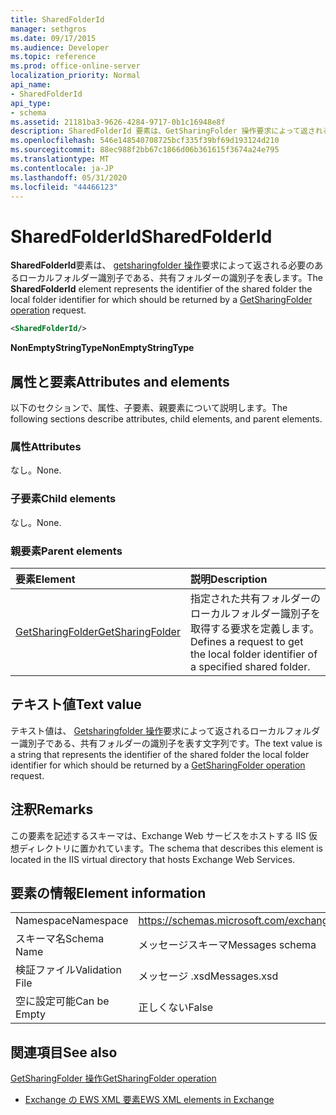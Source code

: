 ```yaml
---
title: SharedFolderId
manager: sethgros
ms.date: 09/17/2015
ms.audience: Developer
ms.topic: reference
ms.prod: office-online-server
localization_priority: Normal
api_name:
- SharedFolderId
api_type:
- schema
ms.assetid: 21181ba3-9626-4284-9717-0b1c16948e8f
description: SharedFolderId 要素は、GetSharingFolder 操作要求によって返される必要のあるローカルフォルダー識別子である、共有フォルダーの識別子を表します。
ms.openlocfilehash: 546e148540708725bcf335f39bf69d193124d210
ms.sourcegitcommit: 88ec988f2bb67c1866d06b361615f3674a24e795
ms.translationtype: MT
ms.contentlocale: ja-JP
ms.lasthandoff: 05/31/2020
ms.locfileid: "44466123"
---
```

# <a name="sharedfolderid"></a><span data-ttu-id="c876d-103">SharedFolderId</span><span class="sxs-lookup"><span data-stu-id="c876d-103">SharedFolderId</span></span>

<span data-ttu-id="c876d-104">**SharedFolderId**要素は、 [getsharingfolder 操作](getsharingfolder-operation.md)要求によって返される必要のあるローカルフォルダー識別子である、共有フォルダーの識別子を表します。</span><span class="sxs-lookup"><span data-stu-id="c876d-104">The **SharedFolderId** element represents the identifier of the shared folder the local folder identifier for which should be returned by a [GetSharingFolder operation](getsharingfolder-operation.md) request.</span></span> 
  
```xml
<SharedFolderId/>
```

 <span data-ttu-id="c876d-105">**NonEmptyStringType**</span><span class="sxs-lookup"><span data-stu-id="c876d-105">**NonEmptyStringType**</span></span>
## <a name="attributes-and-elements"></a><span data-ttu-id="c876d-106">属性と要素</span><span class="sxs-lookup"><span data-stu-id="c876d-106">Attributes and elements</span></span>

<span data-ttu-id="c876d-107">以下のセクションで、属性、子要素、親要素について説明します。</span><span class="sxs-lookup"><span data-stu-id="c876d-107">The following sections describe attributes, child elements, and parent elements.</span></span>
  
### <a name="attributes"></a><span data-ttu-id="c876d-108">属性</span><span class="sxs-lookup"><span data-stu-id="c876d-108">Attributes</span></span>

<span data-ttu-id="c876d-109">なし。</span><span class="sxs-lookup"><span data-stu-id="c876d-109">None.</span></span>
  
### <a name="child-elements"></a><span data-ttu-id="c876d-110">子要素</span><span class="sxs-lookup"><span data-stu-id="c876d-110">Child elements</span></span>

<span data-ttu-id="c876d-111">なし。</span><span class="sxs-lookup"><span data-stu-id="c876d-111">None.</span></span>
  
### <a name="parent-elements"></a><span data-ttu-id="c876d-112">親要素</span><span class="sxs-lookup"><span data-stu-id="c876d-112">Parent elements</span></span>

|<span data-ttu-id="c876d-113">**要素**</span><span class="sxs-lookup"><span data-stu-id="c876d-113">**Element**</span></span>|<span data-ttu-id="c876d-114">**説明**</span><span class="sxs-lookup"><span data-stu-id="c876d-114">**Description**</span></span>|
|:-----|:-----|
|[<span data-ttu-id="c876d-115">GetSharingFolder</span><span class="sxs-lookup"><span data-stu-id="c876d-115">GetSharingFolder</span></span>](getsharingfolder.md) <br/> |<span data-ttu-id="c876d-116">指定された共有フォルダーのローカルフォルダー識別子を取得する要求を定義します。</span><span class="sxs-lookup"><span data-stu-id="c876d-116">Defines a request to get the local folder identifier of a specified shared folder.</span></span>  <br/> |
   
## <a name="text-value"></a><span data-ttu-id="c876d-117">テキスト値</span><span class="sxs-lookup"><span data-stu-id="c876d-117">Text value</span></span>

<span data-ttu-id="c876d-118">テキスト値は、 [Getsharingfolder 操作](getsharingfolder-operation.md)要求によって返されるローカルフォルダー識別子である、共有フォルダーの識別子を表す文字列です。</span><span class="sxs-lookup"><span data-stu-id="c876d-118">The text value is a string that represents the identifier of the shared folder the local folder identifier for which should be returned by a [GetSharingFolder operation](getsharingfolder-operation.md) request.</span></span> 
  
## <a name="remarks"></a><span data-ttu-id="c876d-119">注釈</span><span class="sxs-lookup"><span data-stu-id="c876d-119">Remarks</span></span>

<span data-ttu-id="c876d-120">この要素を記述するスキーマは、Exchange Web サービスをホストする IIS 仮想ディレクトリに置かれています。</span><span class="sxs-lookup"><span data-stu-id="c876d-120">The schema that describes this element is located in the IIS virtual directory that hosts Exchange Web Services.</span></span>
  
## <a name="element-information"></a><span data-ttu-id="c876d-121">要素の情報</span><span class="sxs-lookup"><span data-stu-id="c876d-121">Element information</span></span>

|||
|:-----|:-----|
|<span data-ttu-id="c876d-122">Namespace</span><span class="sxs-lookup"><span data-stu-id="c876d-122">Namespace</span></span>  <br/> |https://schemas.microsoft.com/exchange/services/2006/messages  <br/> |
|<span data-ttu-id="c876d-123">スキーマ名</span><span class="sxs-lookup"><span data-stu-id="c876d-123">Schema Name</span></span>  <br/> |<span data-ttu-id="c876d-124">メッセージスキーマ</span><span class="sxs-lookup"><span data-stu-id="c876d-124">Messages schema</span></span>  <br/> |
|<span data-ttu-id="c876d-125">検証ファイル</span><span class="sxs-lookup"><span data-stu-id="c876d-125">Validation File</span></span>  <br/> |<span data-ttu-id="c876d-126">メッセージ .xsd</span><span class="sxs-lookup"><span data-stu-id="c876d-126">Messages.xsd</span></span>  <br/> |
|<span data-ttu-id="c876d-127">空に設定可能</span><span class="sxs-lookup"><span data-stu-id="c876d-127">Can be Empty</span></span>  <br/> |<span data-ttu-id="c876d-128">正しくない</span><span class="sxs-lookup"><span data-stu-id="c876d-128">False</span></span>  <br/> |
   
## <a name="see-also"></a><span data-ttu-id="c876d-129">関連項目</span><span class="sxs-lookup"><span data-stu-id="c876d-129">See also</span></span>



[<span data-ttu-id="c876d-130">GetSharingFolder 操作</span><span class="sxs-lookup"><span data-stu-id="c876d-130">GetSharingFolder operation</span></span>](getsharingfolder-operation.md)


- [<span data-ttu-id="c876d-131">Exchange の EWS XML 要素</span><span class="sxs-lookup"><span data-stu-id="c876d-131">EWS XML elements in Exchange</span></span>](ews-xml-elements-in-exchange.md)

